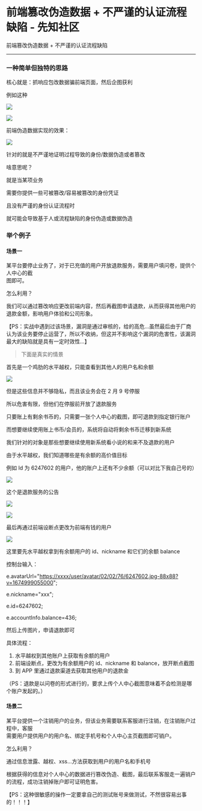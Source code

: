 

# 前端篡改伪造数据 + 不严谨的认证流程缺陷 - 先知社区

前端篡改伪造数据 + 不严谨的认证流程缺陷

- - -

### 一种简单但独特的思路

核心就是：抓响应包改数据骗前端页面，然后企图获利

例如这种

[![](assets/1705975080-75b7b49f366e3df0faff5f17d74bf5a7.png)](https://xzfile.aliyuncs.com/media/upload/picture/20240121204415-c8fae922-b85a-1.png)

[![](assets/1705975080-bf37a4ee87ef8421cd0cee03191ef0c0.png)](https://xzfile.aliyuncs.com/media/upload/picture/20240121204424-ce3e8614-b85a-1.png)

前端伪造数据实现的效果：

[![](assets/1705975080-4d284511519180402ed03f562d9a3d90.png)](https://xzfile.aliyuncs.com/media/upload/picture/20240121204437-d67896da-b85a-1.png)

针对的就是不严谨地证明过程导致的身份/数据伪造或者篡改

啥意思呢？

就是当某项业务

需要你提供一些可被篡改/容易被篡改的身份凭证

且没有严谨的身份认证流程时

就可能会导致基于人或流程缺陷的身份伪造或数据伪造

### 举个例子

#### 场景一

某平台要停止业务了，对于已充值的用户开放退款服务，需要用户填问卷，提供个人中心的截  
图即可。

怎么利用？

我们可以通过篡改响应更改前端内容，然后再截图申请退款，从而获得其他用户的退款金额，影响用户体验和公司形象。

【PS：实战中遇到过该场景，漏洞是通过审核的，给的高危...虽然最后由于厂商认为该业务要停止运营了，所以不收纳，但这并不影响这个漏洞的危害性，该漏洞最大的缺陷就是具有一定时效性...】

> 下面是真实的情景

首先是一个鸡肋的水平越权，只能查看到其他人的用户名和余额

[![](assets/1705975080-ad6cba768766c2eebce2ea69ef2c743a.png)](https://xzfile.aliyuncs.com/media/upload/picture/20240121204959-9641f74a-b85b-1.png)

但是这些信息并不够隐私，而且该业务会在 2 月 9 号停服

所以危害有限，但他们在停服前开放了退款服务

只要账上有剩余书币的，只需要一张个人中心的截图，即可退款到指定银行账户

而想要继续使用账上书币/会员的，系统将自动将剩余书币迁移到新系统

我们针对的对象是那些想要继续使用新系统看小说的和来不及退款的用户

由于水平越权，我们知道哪些是有余额的高价值目标

例如 Id 为 6247602 的用户，他的账户上还有不少余额（可以对比下我自己号的）

[![](assets/1705975080-43f6039dbf4cc9c135e2017fa32a1b7f.png)](https://xzfile.aliyuncs.com/media/upload/picture/20240121205042-afaa9674-b85b-1.png)

这个是退款服务的公告

[![](assets/1705975080-affa5590aa324c9ce6e13060392bd774.png)](https://xzfile.aliyuncs.com/media/upload/picture/20240121205228-eebd84de-b85b-1.png)

[![](assets/1705975080-9c99d89c1939083edf1ec884898aa6b8.png)](https://xzfile.aliyuncs.com/media/upload/picture/20240121205302-0328d374-b85c-1.png)

最后再通过前端设断点更改为前端有钱的用户

[![](assets/1705975080-b223a0aae48e623e1a7fdc0c703d8fce.png)](https://xzfile.aliyuncs.com/media/upload/picture/20240121205355-22bf1da6-b85c-1.png)

这里要先水平越权拿到有余额用户的 id、nickname 和它们的余额 balance

控制台输入：

e.avatarUrl="[https://xxxx/user/avatar/02/02/76/6247602.jpg-88x88?v=1674999055000](https://xxxx/user/avatar/02/02/76/6247602.jpg-88x88?v=1674999055000)";

e.nickname="xxx";

e.id=6247602;

e.accountInfo.balance=436;

然后上传图片，申请退款即可

具体流程：

1.  水平越权到其他账户上获取有余额的用户
2.  前端设断点，更改为有余额用户的 id、nickname 和 balance，放开断点截图
3.  到 APP 里通过退款渠道去获取其他用户的退款金

（PS：退款是以问卷的形式进行的，要求上传个人中心截图意味着不会检测是哪个账户发起的。）

#### 场景二

某平台提供一个注销用户的业务，但该业务需要联系客服进行注销，在注销账户过程中，客服  
需要用户提供用户的用户名、绑定手机号和个人中心主页截图即可销户。

怎么利用？

通过信息泄露、越权、xss...方法获取到用户的用户名和手机号

根据获得的信息对个人中心的数据进行篡改伪造、截图，最后联系客服走一遍销户的流程，成功注销掉账户即可证明危害。

【PS：这种很敏感的操作一定要拿自己的测试账号来做测试，不然很容易出事的！！！】
